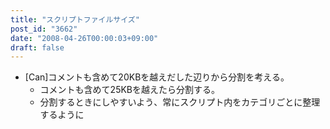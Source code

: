 ```yaml
---
title: "スクリプトファイルサイズ"
post_id: "3662"
date: "2008-04-26T00:00:03+09:00"
draft: false
---
```



* [Can]コメントも含めて20KBを越えだした辺りから分割を考える。
  * コメントも含めて25KBを越えたら分割する。
  * 分割するときにしやすいよう、常にスクリプト内をカテゴリごとに整理するように
